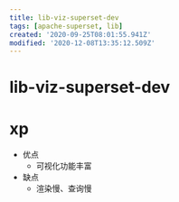 ```yaml
---
title: lib-viz-superset-dev
tags: [apache-superset, lib]
created: '2020-09-25T08:01:55.941Z'
modified: '2020-12-08T13:35:12.509Z'
---
```


# lib-viz-superset-dev

# xp

- 优点
  - 可视化功能丰富
- 缺点
  - 渲染慢、查询慢
